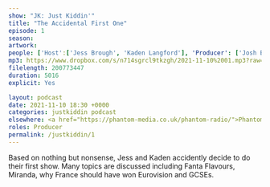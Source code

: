 ```yaml
---
show: "JK: Just Kiddin'"
title: "The Accidental First One"
episode: 1
season: 
artwork: 
people: ['Host':['Jess Brough', 'Kaden Langford'], 'Producer': ['Josh Brunning']]
mp3: https://www.dropbox.com/s/n714sgrcl9tkzgh/2021-11-10%2001.mp3?raw=1
filelength: 200773447
duration: 5016
explicit: Yes

layout: podcast
date: 2021-11-10 18:30 +0000
categories: justkiddin podcast
elsewhere: <a href="https://phantom-media.co.uk/phantom-radio/">Phantom Media</a>
roles: Producer
permalink: /justkiddin/1
---
```


Based on nothing but nonsense, Jess and Kaden accidently decide to do their first show. Many topics are discussed including Fanta Flavours, Miranda, why France should have won Eurovision and GCSEs.
